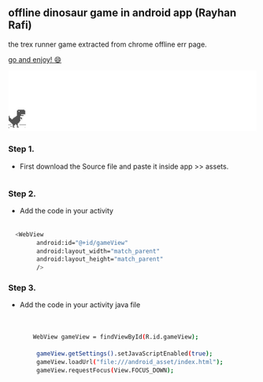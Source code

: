## offline dinosaur game in android app (Rayhan Rafi)

the trex runner game extracted from chrome offline err page.


[go and enjoy! :smile: ](http://wayou.github.io/t-rex-runner/)

![chrome offline game cast](assets/screenshot.gif)

### Step 1.
- First download the Source file and paste it inside app >> assets.
```bash


```


### Step 2.
- Add the code in your activity
```bash

  <WebView
        android:id="@+id/gameView"
        android:layout_width="match_parent"
        android:layout_height="match_parent"
        />

```


### Step 3.
- Add the code in your activity java file
```bash

 
       WebView gameView = findViewById(R.id.gameView);

        gameView.getSettings().setJavaScriptEnabled(true);
        gameView.loadUrl("file:///android_asset/index.html");
        gameView.requestFocus(View.FOCUS_DOWN);

```

